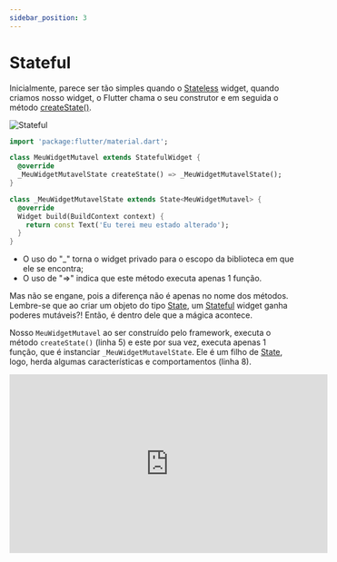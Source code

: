```yaml
---
sidebar_position: 3
---
```


# Stateful

Inicialmente, parece ser tão simples quando o [Stateless](https://api.flutter.dev/flutter/widgets/StatelessWidget-class.html) widget, quando criamos nosso widget, o Flutter chama o seu construtor e em seguida o método [createState()](https://api.flutter.dev/flutter/widgets/StatefulWidget/createState.html).

![Stateful](/img/stateful.png)

```dart
import 'package:flutter/material.dart';

class MeuWidgetMutavel extends StatefulWidget {
  @override
  _MeuWidgetMutavelState createState() => _MeuWidgetMutavelState();
}

class _MeuWidgetMutavelState extends State<MeuWidgetMutavel> {
  @override
  Widget build(BuildContext context) {
    return const Text('Eu terei meu estado alterado');
  }
}

```

* O uso do "\_" torna o widget privado para o escopo da biblioteca em que ele se encontra;
* O uso de "=>" indica que este método executa apenas 1 função.

Mas não se engane, pois a diferença não é apenas no nome dos métodos. Lembre-se que ao criar um objeto do tipo [State](https://api.flutter.dev/flutter/widgets/State-class.html), um [Stateful](https://api.flutter.dev/flutter/widgets/StatefulWidget-class.html) widget ganha poderes mutáveis?! Então, é dentro dele que a mágica acontece.

Nosso `MeuWidgetMutavel` ao ser construído pelo framework, executa o método `createState()` (linha 5) e este por sua vez, executa apenas 1 função, que é instanciar `_MeuWidgetMutavelState`. Ele é um filho de [State](https://api.flutter.dev/flutter/widgets/State-class.html), logo, herda algumas características e comportamentos (linha 8).

<div class="video-container">
<iframe width="560" height="315" src="https://www.youtube.com/embed/zjwQKf_cRRs" title="YouTube video player" frameborder="0" allow="accelerometer; autoplay; clipboard-write; encrypted-media; gyroscope; picture-in-picture" allowfullscreen></iframe>
</div>
